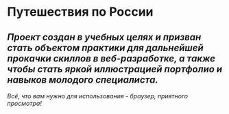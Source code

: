 # Путешествия по России

## *Проект создан в учебных целях и призван стать объектом практики для дальнейшей прокачки скиллов в веб-разработке, а также чтобы стать яркой иллюстрацией портфолио и навыков молодого специалиста.*

*Всё, что вам нужно для использования - браузер, приятного просмотра!*